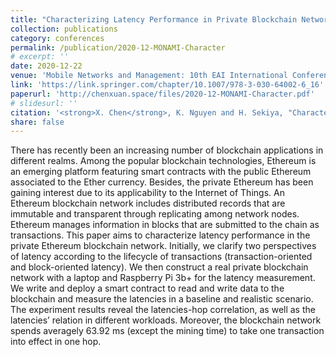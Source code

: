 ```yaml
---
title: "Characterizing Latency Performance in Private Blockchain Network"
collection: publications
category: conferences
permalink: /publication/2020-12-MONAMI-Character
# excerpt: ''
date: 2020-12-22
venue: 'Mobile Networks and Management: 10th EAI International Conference (MONAMI)'
link: 'https://link.springer.com/chapter/10.1007/978-3-030-64002-6_16'
paperurl: 'http://chenxuan.space/files/2020-12-MONAMI-Character.pdf'
# slidesurl: ''
citation: '<strong>X. Chen</strong>, K. Nguyen and H. Sekiya, "Characterizing Latency Performance in Private Blockchain Network," In Proceedings of the Mobile Networks and Management: 10th EAI International Conference, MONAMI, Chiba, Japan, 2020, No. 10-12, vol 338. Springer, Cham.'
share: false
---
```


There has recently been an increasing number of blockchain applications in different realms. Among the popular blockchain technologies, Ethereum is an emerging platform featuring smart contracts with the public Ethereum associated to the Ether currency. Besides, the private Ethereum has been gaining interest due to its applicability to the Internet of Things. An Ethereum blockchain network includes distributed records that are immutable and transparent through replicating among network nodes. Ethereum manages information in blocks that are submitted to the chain as transactions. This paper aims to characterize latency performance in the private Ethereum blockchain network. Initially, we clarify two perspectives of latency according to the lifecycle of transactions (transaction-oriented and block-oriented latency). We then construct a real private blockchain network with a laptop and Raspberry Pi 3b+ for the latency measurement. We write and deploy a smart contract to read and write data to the blockchain and measure the latencies in a baseline and realistic scenario. The experiment results reveal the latencies-hop correlation, as well as the latencies’ relation in different workloads. Moreover, the blockchain network spends averagely 63.92 ms (except the mining time) to take one transaction into effect in one hop.